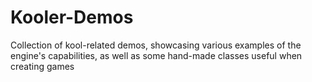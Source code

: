 # Kooler-Demos
 Collection of kool-related demos, showcasing various examples of the engine's capabilities, as well as some hand-made classes useful when creating games
